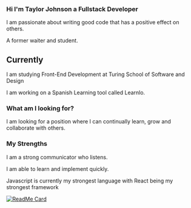 <!--
**taylorjohnson141/taylorjohnson141** is a ✨ _special_ ✨ repository because its `README.md` (this file) appears on your GitHub profile.

Here are some ideas to get you started:

- 🔭 I’m currently working on ...
- 🌱 I’m currently learning ...
- 👯 I’m looking to collaborate on ...
- 🤔 I’m looking for help with ...
- 💬 Ask me about ...
- 📫 How to reach me: ...
- 😄 Pronouns: ...
- ⚡ Fun fact: ...
-->
### Hi I'm Taylor Johnson a Fullstack Developer

I am passionate about writing good code that has a positive effect on others.

A former waiter and student.


## Currently 

I am studying Front-End Development at Turing School of Software and Design

I am working on a Spanish Learning tool called Learnlo.

### What am I looking for?

I am looking for a position where I can continually learn, grow and collaborate with others.


### My Strengths

I am a strong communicator who listens. 

I am able to learn and implement quickly.

Javascript is currently my strongest language with React being my strongest framework

[![ReadMe Card](https://github-readme-stats.vercel.app/api/pin/?username=taylorjohnson141&repo=github-readme-stats)](https://github.com/taylorjohnson141/github-readme-stats)



